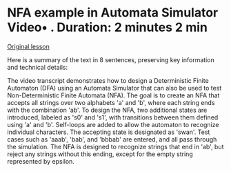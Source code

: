 # NFA example in Automata Simulator Video• . Duration: 2 minutes 2 min

[Original lesson](https://www.coursera.org/learn/uol-fundamentals-of-computer-science/lecture/yHX0z/nfa-example-in-automata-simulator)

Here is a summary of the text in 8 sentences, preserving key information and technical details:

The video transcript demonstrates how to design a Deterministic Finite Automaton (DFA) using an Automata Simulator that can also be used to test Non-Deterministic Finite Automata (NFA). The goal is to create an NFA that accepts all strings over two alphabets 'a' and 'b', where each string ends with the combination 'ab'. To design the NFA, two additional states are introduced, labeled as 's0' and 's1', with transitions between them defined using 'a' and 'b'. Self-loops are added to allow the automaton to recognize individual characters. The accepting state is designated as 'swan'. Test cases such as 'aaab', 'bab', and 'bbbab' are entered, and all pass through the simulation. The NFA is designed to recognize strings that end in 'ab', but reject any strings without this ending, except for the empty string represented by epsilon.


